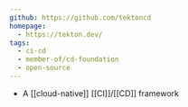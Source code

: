 ```yaml
---
github: https://github.com/tektoncd
homepage:
  - https://tekton.dev/
tags:
  - ci-cd
  - member-of/cd-foundation
  - open-source
---
```

- A [[cloud-native]] [[CI]]/[[CD]] framework